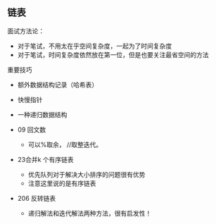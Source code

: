 ## 链表

面试方法论：
- 对于笔试，不用太在乎空间复杂度，一起为了时间复杂度
- 对于笔试，时间复杂度依然放在第一位，但是也要关注最省空间的方法

重要技巧
- 额外数据结构记录（哈希表）
- 快慢指针

- 一种递归数据结构
- 09 回文数
    - 可以%取余， //取整迭代。

- 23合并k 个有序链表
    - 优先队列对于解决大小排序的问题很有优势
    - 注意这里说的是有序链表

- 206 反转链表
    - 递归解法和迭代解法两种方法，很有启发性！
